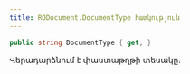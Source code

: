 ```yaml
---
title: RODocument.DocumentType հատկություն
---
```


```c#
public string DocumentType { get; }
```

Վերադարձնում է փաստաթղթի տեսակը։
